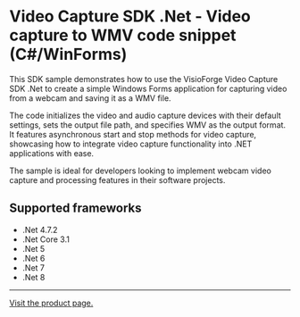 ﻿# Video Capture SDK .Net - Video capture to WMV code snippet (C#/WinForms)

This SDK sample demonstrates how to use the VisioForge Video Capture SDK .Net to create a simple Windows Forms application for capturing video from a webcam and saving it as a WMV file.

The code initializes the video and audio capture devices with their default settings, sets the output file path, and specifies WMV as the output format. It features asynchronous start and stop methods for video capture, showcasing how to integrate video capture functionality into .NET applications with ease.

The sample is ideal for developers looking to implement webcam video capture and processing features in their software projects.

## Supported frameworks

* .Net 4.7.2
* .Net Core 3.1
* .Net 5
* .Net 6
* .Net 7
* .Net 8

---

[Visit the product page.](https://www.visioforge.com/video-capture-sdk-net)

